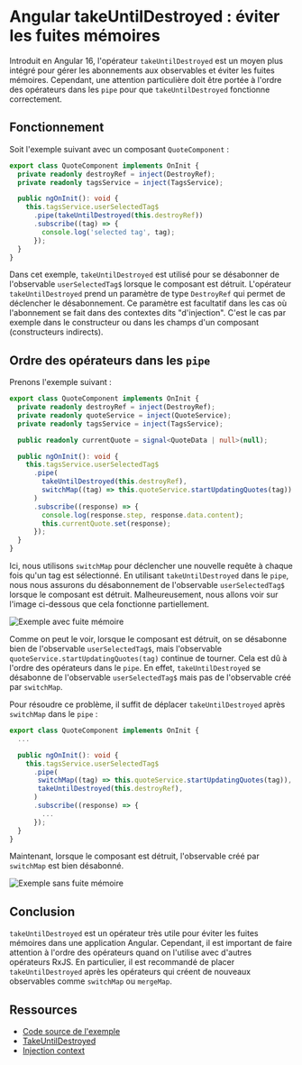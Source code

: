 # Angular takeUntilDestroyed : éviter les fuites mémoires

Introduit en Angular 16, l'opérateur `takeUntilDestroyed` est un moyen plus intégré pour gérer les abonnements aux
observables et éviter les fuites mémoires. Cependant, une attention particulière doit être portée à l'ordre des
opérateurs dans les `pipe` pour que `takeUntilDestroyed` fonctionne correctement.

## Fonctionnement

Soit l'exemple suivant avec un composant `QuoteComponent` :

```Typescript
export class QuoteComponent implements OnInit {
  private readonly destroyRef = inject(DestroyRef);
  private readonly tagsService = inject(TagsService);

  public ngOnInit(): void {
    this.tagsService.userSelectedTag$
      .pipe(takeUntilDestroyed(this.destroyRef))
      .subscribe((tag) => {
        console.log('selected tag', tag);
      });
  }
}
```

Dans cet exemple, `takeUntilDestroyed` est utilisé pour se désabonner de l'observable `userSelectedTag$` lorsque le
composant est détruit. L'opérateur `takeUntilDestroyed` prend un paramètre de type `DestroyRef` qui permet de déclencher
le désabonnement. Ce paramètre est facultatif dans les cas où l'abonnement se fait dans des contextes dits
"d'injection". C'est le cas par exemple dans le constructeur ou dans les champs d'un composant (constructeurs
indirects).

## Ordre des opérateurs dans les `pipe`

Prenons l'exemple suivant :

```Typescript
export class QuoteComponent implements OnInit {
  private readonly destroyRef = inject(DestroyRef);
  private readonly quoteService = inject(QuoteService);
  private readonly tagsService = inject(TagsService);

  public readonly currentQuote = signal<QuoteData | null>(null);

  public ngOnInit(): void {
    this.tagsService.userSelectedTag$
      .pipe(
        takeUntilDestroyed(this.destroyRef),
        switchMap((tag) => this.quoteService.startUpdatingQuotes(tag))
      )
      .subscribe((response) => {
        console.log(response.step, response.data.content);
        this.currentQuote.set(response);
      });
  }
}
```

Ici, nous utilisons `switchMap` pour déclencher une nouvelle requête à chaque fois qu'un tag est
sélectionné. En utilisant `takeUntilDestroyed` dans le `pipe`, nous nous assurons du désabonnement de l'observable
`userSelectedTag$` lorsque le composant est détruit. Malheureusement, nous allons voir sur l'image ci-dessous que
cela fonctionne partiellement.

![Exemple avec fuite mémoire](takeuntildestroyed-before-switch-operator.gif)

Comme on peut le voir, lorsque le composant est détruit, on se désabonne bien de l'observable `userSelectedTag$`, mais
l'observable `quoteService.startUpdatingQuotes(tag)` continue de tourner. Cela est dû à l'ordre des opérateurs dans le
`pipe`. En effet, `takeUntilDestroyed` se désabonne de l'observable `userSelectedTag$` mais pas de l'observable créé par
`switchMap`.

Pour résoudre ce problème, il suffit de déplacer `takeUntilDestroyed` après `switchMap` dans le `pipe` :

```Typescript
export class QuoteComponent implements OnInit {
  ...

  public ngOnInit(): void {
    this.tagsService.userSelectedTag$
      .pipe(
       switchMap((tag) => this.quoteService.startUpdatingQuotes(tag)),
       takeUntilDestroyed(this.destroyRef),
      )
      .subscribe((response) => {
        ...
      });
  }
}
```

Maintenant, lorsque le composant est détruit, l'observable créé par `switchMap` est bien désabonné.

![Exemple sans fuite mémoire](takeuntildestroyed-after-switch-operator.gif)

## Conclusion

`takeUntilDestroyed` est un opérateur très utile pour éviter les fuites mémoires dans une application Angular.
Cependant, il est important de faire attention à l'ordre des opérateurs quand on l'utilise avec d'autres opérateurs
RxJS. En particulier, il est recommandé de placer `takeUntilDestroyed` après les opérateurs qui créent de nouveaux
observables comme `switchMap` ou `mergeMap`.

## Ressources

- [Code source de l'exemple](https://github.com/DariosDjimado/angular-takeuntildestroyed)
- [TakeUntilDestroyed](https://angular.dev/api/core/rxjs-interop/takeUntilDestroyed)
- [Injection context](https://angular.dev/guide/di/dependency-injection-context)